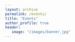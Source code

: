 ```yaml
---
layout: archive
permalink: /events/
title: "Events"
author_profile: true
header:
   image: "/images/banner.jpg"
---
```

